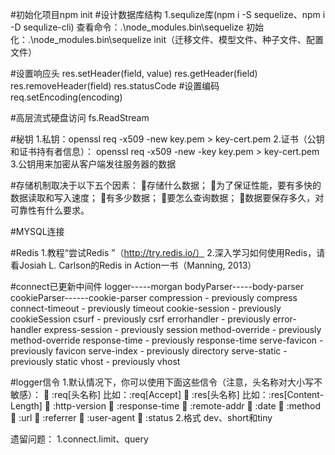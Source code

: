 #初始化项目npm init
#设计数据库结构
1.sequlize库(npm i -S sequelize、npm i -D sequlize-cli)
查看命令：.\node_modules\.bin\sequelize
初始化：.\node_modules\.bin\sequelize init（迁移文件、模型文件、种子文件、配置文件）

#设置响应头
res.setHeader(field, value)
res.getHeader(field)
res.removeHeader(field)
res.statusCode
#设置编码
req.setEncoding(encoding)

#高层流式硬盘访问
fs.ReadStream

#秘钥
1.私钥：openssl req -x509 -new key.pem > key-cert.pem
2.证书（公钥和证书持有者信息）： openssl req -x509 -new -key key.pem > key-cert.pem
3.公钥用来加密从客户端发往服务器的数据

#存储机制取决于以下五个因素：
存储什么数据；
为了保证性能，要有多快的数据读取和写入速度；
有多少数据；
要怎么查询数据；
数据要保存多久，对可靠性有什么要求。

#MYSQL连接

#Redis
1.教程“尝试Redis ”（http://try.redis.io/）
2.深入学习如何使用Redis，请看Josiah L. Carlson的Redis in Action一书（Manning, 2013）

#connect已更新中间件
logger-----morgan
bodyParser-----body-parser
cookieParser------cookie-parser
compression - previously compress
connect-timeout - previously timeout
cookie-session - previously cookieSession
csurf - previously csrf
errorhandler - previously error-handler
express-session - previously session
method-override - previously method-override
response-time - previously response-time
serve-favicon - previously favicon
serve-index - previously directory
serve-static - previously static
vhost - previously vhost

#logger信令
1.默认情况下，你可以使用下面这些信令（注意，头名称对大小写不敏感）：
 :req[头名称] 比如：:req[Accept]
 :res[头名称] 比如：:res[Content-Length] 
 :http-version 
 :response-time 
 :remote-addr 
 :date 
 :method 
 :url 
 :referrer 
 :user-agent 
 :status
2.格式
dev、short和tiny

遗留问题：
1.connect.limit、query
